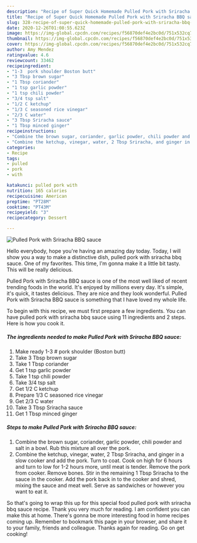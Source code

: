 ```yaml
---
description: "Recipe of Super Quick Homemade Pulled Pork with Sriracha BBQ sauce"
title: "Recipe of Super Quick Homemade Pulled Pork with Sriracha BBQ sauce"
slug: 328-recipe-of-super-quick-homemade-pulled-pork-with-sriracha-bbq-sauce
date: 2020-12-26T01:08:55.623Z
image: https://img-global.cpcdn.com/recipes/f56870def4e2bc0d/751x532cq70/pulled-pork-with-sriracha-bbq-sauce-recipe-main-photo.jpg
thumbnail: https://img-global.cpcdn.com/recipes/f56870def4e2bc0d/751x532cq70/pulled-pork-with-sriracha-bbq-sauce-recipe-main-photo.jpg
cover: https://img-global.cpcdn.com/recipes/f56870def4e2bc0d/751x532cq70/pulled-pork-with-sriracha-bbq-sauce-recipe-main-photo.jpg
author: Amy Mendez
ratingvalue: 4.6
reviewcount: 33462
recipeingredient:
- "1-3  pork shoulder Boston butt"
- "3 Tbsp brown sugar"
- "1 Tbsp coriander"
- "1 tsp garlic powder"
- "1 tsp chili powder"
- "3/4 tsp salt"
- "1/2 C ketchup"
- "1/3 C seasoned rice vinegar"
- "2/3 C water"
- "3 Tbsp Sriracha sauce"
- "1 Tbsp minced ginger"
recipeinstructions:
- "Combine the brown sugar, coriander, garlic powder, chili powder and salt in a bowl. Rub this mixture all over the pork."
- "Combine the ketchup, vinegar, water, 2 Tbsp Sriracha, and ginger in a slow cooker and add the pork. Turn to coat. Cook on high for 6 hours and turn to low for 1-2 hours more, until meat is tender. Remove the pork from cooker. Remove bones. Stir in the remaining 1 Tbsp Sriracha to the sauce in the cooker. Add the pork back in to the cooker and shred, mixing the sauce and meat well. Serve as sandwiches or however you want to eat it."
categories:
- Recipe
tags:
- pulled
- pork
- with

katakunci: pulled pork with 
nutrition: 165 calories
recipecuisine: American
preptime: "PT28M"
cooktime: "PT43M"
recipeyield: "3"
recipecategory: Dessert

---
```



![Pulled Pork with Sriracha BBQ sauce](https://img-global.cpcdn.com/recipes/f56870def4e2bc0d/751x532cq70/pulled-pork-with-sriracha-bbq-sauce-recipe-main-photo.jpg)

Hello everybody, hope you're having an amazing day today. Today, I will show you a way to make a distinctive dish, pulled pork with sriracha bbq sauce. One of my favorites. This time, I'm gonna make it a little bit tasty. This will be really delicious.

Pulled Pork with Sriracha BBQ sauce is one of the most well liked of recent trending foods in the world. It's enjoyed by millions every day. It's simple, it's quick, it tastes delicious. They are nice and they look wonderful. Pulled Pork with Sriracha BBQ sauce is something that I have loved my whole life.




To begin with this recipe, we must first prepare a few ingredients. You can have pulled pork with sriracha bbq sauce using 11 ingredients and 2 steps. Here is how you cook it.

<!--inarticleads1-->

##### The ingredients needed to make Pulled Pork with Sriracha BBQ sauce:

1. Make ready 1-3 # pork shoulder (Boston butt)
1. Take 3 Tbsp brown sugar
1. Take 1 Tbsp coriander
1. Get 1 tsp garlic powder
1. Take 1 tsp chili powder
1. Take 3/4 tsp salt
1. Get 1/2 C ketchup
1. Prepare 1/3 C seasoned rice vinegar
1. Get 2/3 C water
1. Take 3 Tbsp Sriracha sauce
1. Get 1 Tbsp minced ginger




<!--inarticleads2-->

##### Steps to make Pulled Pork with Sriracha BBQ sauce:

1. Combine the brown sugar, coriander, garlic powder, chili powder and salt in a bowl. Rub this mixture all over the pork.
1. Combine the ketchup, vinegar, water, 2 Tbsp Sriracha, and ginger in a slow cooker and add the pork. Turn to coat. Cook on high for 6 hours and turn to low for 1-2 hours more, until meat is tender. Remove the pork from cooker. Remove bones. Stir in the remaining 1 Tbsp Sriracha to the sauce in the cooker. Add the pork back in to the cooker and shred, mixing the sauce and meat well. Serve as sandwiches or however you want to eat it.




So that's going to wrap this up for this special food pulled pork with sriracha bbq sauce recipe. Thank you very much for reading. I am confident you can make this at home. There's gonna be more interesting food in home recipes coming up. Remember to bookmark this page in your browser, and share it to your family, friends and colleague. Thanks again for reading. Go on get cooking!
